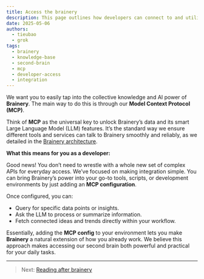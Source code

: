 ```yaml
---
title: Access the brainery
description: This page outlines how developers can connect to and utilize Brainery's extensive knowledge base and AI-driven capabilities. By integrating a straightforward MCP configuration, you can seamlessly access powerful insights directly within your existing development tools and workflows.
date: 2025-05-06
authors:
  - tieubao
  - grok
tags:
  - brainery
  - knowledge-base
  - second-brain
  - mcp
  - developer-access
  - integration
---
```


We want you to easily tap into the collective knowledge and AI power of **Brainery**. The main way to do this is through our **Model Context Protocol (MCP)**.

Think of **MCP** as the universal key to unlock Brainery’s data and its smart Large Language Model (LLM) features. It’s the standard way we ensure different tools and services can talk to Brainery smoothly and reliably, as we detailed in the [Brainery architecture](architecture.md).

**What this means for you as a developer:**

Good news! You don’t need to wrestle with a whole new set of complex APIs for everyday access. We’ve focused on making integration simple. You can bring Brainery’s power into your go-to tools, scripts, or development environments by just adding an **MCP configuration**.

Once configured, you can:

* Query for specific data points or insights.
* Ask the LLM to process or summarize information.
* Fetch connected ideas and trends directly within your workflow.

Essentially, adding the **MCP config** to your environment lets you make **Brainery** a natural extension of how you already work. We believe this approach makes accessing our second brain both powerful and practical for your daily tasks.

---

> Next: [Reading after brainery](reading.md)
